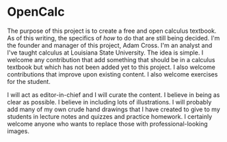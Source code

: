 OpenCalc
========
The purpose of this project is to create a free and open calculus textbook.  As of this writing, the specifics of *how* to do that are still being decided.  I'm the founder and manager of this project, Adam Cross.  I'm an analyst and I've taught calculus at Louisiana State University.  The idea is simple.  I welcome any contribution that add something that should be in a calculus textbook but which has not been added yet to this project.  I also welcome contributions that improve upon existing content.  I also welcome exercises for the student.

I will act as editor-in-chief and I will curate the content.  I believe in being as clear as possible.  I believe in including lots of illustrations.  I will probably add many of my own crude hand drawings that I have created to give to my students in lecture notes and quizzes and practice homework.  I certainly welcome anyone who wants to replace those with professional-looking images.
